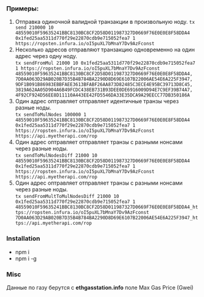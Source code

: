 ### Примеры:

1) Отправка одиночной валидной транзакции в произвольную ноду. 
`tx send 210000 10 48559010F59635241BBC8130BC8CF2D58D011987327D0669F76E0E0E8F58DDA4 0x1fed25aa5311d770f29e22870cdb9e715052fea7 1 https://ropsten.infura.io/oI5puXL7bMnaY7Dv9AzFconst`
2) Несколько адресов отправляют транзакцию одновременно на один адрес через одну ноду.  
`tx sendFromMul 21000 10 0x1fed25aa5311d770f29e22870cdb9e715052fea7 1 https://ropsten.infura.io/oI5puXL7bMnaY7Dv9AzFconst 48559010F59635241BBC8130BC8CF2D58D011987327D0669F76E0E0E8F58DDA4, 7D0AA063D29AB020B7D35B4B784BA2290D8D69E6107B22006AE54E6A225F3947, 9DF1B091B86983EBBFAEE3613BFABF26AA873D82485C3ECE4E95BC39713D8C45, 3819A62AA05D904A6B49FCDC438EB731B93DEE0DE6916009D94E7C9EF39B74A7, 4F92CF924D56EE8D11110A443EE42FD5546DA33E35DCA9A29EECC77DB350186A`
3) Один адрес оптравляет отправляет идентичные транзы через разные ноды.  
`tx sendToMulNodes 100000 1 48559010F59635241BBC8130BC8CF2D58D011987327D0669F76E0E0E8F58DDA4 0x1fed25aa5311d770f29e22870cdb9e715052fea7 1 https://ropsten.infura.io/oI5puXL7bMnaY7Dv9AzFconst https://api.myetherapi.com/rop`
4) Один адрес оптравляет отправляет транзы с разными нонсами через разные ноды.  
`tx sendToMulNodesDiff 21000 10 48559010F59635241BBC8130BC8CF2D58D011987327D0669F76E0E0E8F58DDA4 0x1fed25aa5311d770f29e22870cdb9e715052fea7 1 https://ropsten.infura.io/oI5puXL7bMnaY7Dv9AzFconst https://api.myetherapi.com/rop`
5) Один адрес оптравляет отправляет транзы с разными нонсами через разные ноды.  
`tx sendFromMultToMulNodesDiff 21000 10 0x1fed25aa5311d770f29e22870cdb9e715052fea7 1 48559010F59635241BBC8130BC8CF2D58D011987327D0669F76E0E0E8F58DDA4_https://ropsten.infura.io/oI5puXL7bMnaY7Dv9AzFconst 7D0AA063D29AB020B7D35B4B784BA2290D8D69E6107B22006AE54E6A225F3947_https://api.myetherapi.com/rop`

### Installation
- npm i
- npm i -g

### Misc
Данные по газу берутся с **ethgasstation.info** поле Max Gas Price (Gwei)

